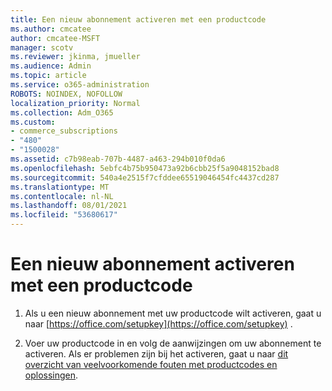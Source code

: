 ```yaml
---
title: Een nieuw abonnement activeren met een productcode
ms.author: cmcatee
author: cmcatee-MSFT
manager: scotv
ms.reviewer: jkinma, jmueller
ms.audience: Admin
ms.topic: article
ms.service: o365-administration
ROBOTS: NOINDEX, NOFOLLOW
localization_priority: Normal
ms.collection: Adm_O365
ms.custom:
- commerce_subscriptions
- "480"
- "1500028"
ms.assetid: c7b98eab-707b-4487-a463-294b010f0da6
ms.openlocfilehash: 5ebfc4b75b950473a92b6cbb25f5a9048152bad8
ms.sourcegitcommit: 540a4e2515f7cfddee65519046454fc4437cd287
ms.translationtype: MT
ms.contentlocale: nl-NL
ms.lasthandoff: 08/01/2021
ms.locfileid: "53680617"
---
```

# <a name="activate-a-new-subscription-with-a-product-key"></a>Een nieuw abonnement activeren met een productcode

1. Als u een nieuw abonnement met uw productcode wilt activeren, gaat u naar [https://office.com/setupkey](https://office.com/setupkey) .

2. Voer uw productcode in en volg de aanwijzingen om uw abonnement te activeren. Als er problemen zijn bij het activeren, gaat u naar [dit overzicht van veelvoorkomende fouten met productcodes en oplossingen](https://docs.microsoft.com/microsoft-365/commerce/product-key-errors-and-solutions).